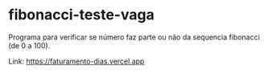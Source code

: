 # fibonacci-teste-vaga
Programa para verificar se número faz parte ou não da sequencia fibonacci (de 0 a 100).

Link: https://faturamento-dias.vercel.app
